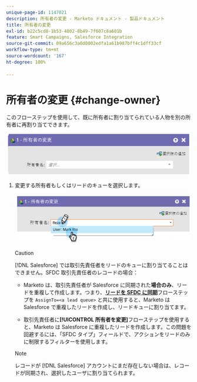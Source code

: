 ```yaml
---
unique-page-id: 1147021
description: 所有者の変更 - Marketo ドキュメント - 製品ドキュメント
title: 所有者の変更
exl-id: b22c5cd8-1b53-4802-8b49-7f607c8a601b
feature: Smart Campaigns, Salesforce Integration
source-git-commit: 09a656c3a0d0002edfa1a61b987bff4c1dff33cf
workflow-type: tm+mt
source-wordcount: '167'
ht-degree: 100%

---
```


# 所有者の変更 {#change-owner}

このフローステップを使用して、既に所有者に割り当てられている人物を別の所有者に再割り当てできます。

![](assets/change-owner-1.png)

1. 変更する所有者もしくはリードのキューを選択します。

   ![](assets/change-owner-2.png)

   >[!CAUTION]
   >
   >[!DNL Salesforce] では取引先責任者をリードのキューに割り当てることはできません。SFDC 取引先責任者のレコードの場合：
   >
   >* Marketo は、取引先責任者が Salesforce に同期された&#x200B;**場合のみ**、リードを重複して作成します。つまり、**[リードを SFDC に同期](/help/marketo/product-docs/core-marketo-concepts/smart-campaigns/salesforce-flow-actions/sync-person-to-sfdc.md)**&#x200B;フローステップを `AssignTo=<a lead queue>` と共に使用すると、Marketo は Salesforce で重複したリードを作成し、リードキューに割り当てます。
   >
   >* 取引先責任者に&#x200B;**[!UICONTROL 所有者を変更]**&#x200B;フローステップを使用すると、Marketo は Salesforce に重複したリードを作成します。この問題を回避するには、「SFDC タイプ」フィールドで、アクションをリードのみに制限するフィルターを使用します。

   >[!NOTE]
   >
   >レコードが [!DNL Salesforce] アカウントにまだ存在しない場合は、レコードが同期され、選択したユーザに割り当てられます。
